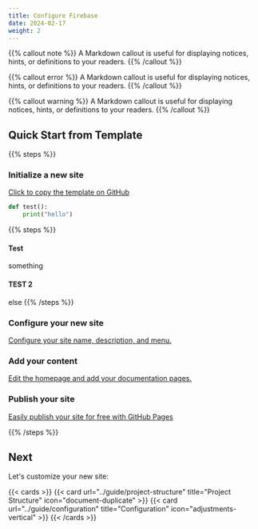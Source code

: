 ```yaml
---
title: Configure Firebase
date: 2024-02-17
weight: 2
---
```


{{% callout note %}}
A Markdown callout is useful for displaying notices, hints, or definitions to your readers.
{{% /callout %}}

{{% callout error %}}
A Markdown callout is useful for displaying notices, hints, or definitions to your readers.
{{% /callout %}}

{{% callout warning %}}
A Markdown callout is useful for displaying notices, hints, or definitions to your readers.
{{% /callout %}}

## Quick Start from Template

{{% steps %}}

### Initialize a new site

[Click to copy the template on GitHub](https://github.com/new?template_name=theme-documentation&template_owner=HugoBlox)
```python
def test():
    print("hello")
```
{{% steps %}}
#### Test
something

#### TEST 2
else
{{% /steps %}}

### Configure your new site

[Configure your site name, description, and menu.](https://docs.hugoblox.com/tutorial/blog/)

### Add your content

[Edit the homepage and add your documentation pages.](https://docs.hugoblox.com/tutorial/blog/)

### Publish your site

[Easily publish your site for free with GitHub Pages](https://docs.hugoblox.com/tutorial/blog/)

{{% /steps %}}

## Next

Let's customize your new site:

{{< cards >}}
  {{< card url="../guide/project-structure" title="Project Structure" icon="document-duplicate" >}}
  {{< card url="../guide/configuration" title="Configuration" icon="adjustments-vertical" >}}
{{< /cards >}}
